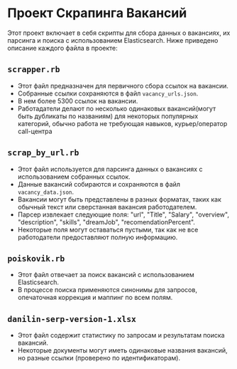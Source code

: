 # Проект Скрапинга Вакансий

Этот проект включает в себя скрипты для сбора данных о вакансиях, их парсинга и поиска с использованием Elasticsearch. Ниже приведено описание каждого файла в проекте:

## `scrapper.rb`
- Этот файл предназначен для первичного сбора ссылок на вакансии.
- Собранные ссылки сохраняются в файл `vacancy_urls.json`.
- В нем более 5300 ссылок на вакансии.
- Работадатели делают по несколько одинаковых вакансий(могут быть дубликаты по названиям) для некоторых популярных категорий, обычно работа не требующая навыков, курьер/оператор call-центра

## `scrap_by_url.rb`
- Этот файл используется для парсинга данных о вакансиях с использованием собранных ссылок.
- Данные вакансий собираются и сохраняются в файл `vacancy_data.json`.
- Вакансии могут быть представлены в разных форматах, таких как обычный текст или сверстанная вакансия работодателем.
- Парсер извлекает следующие поля: "url", "Title", "Salary", "overview", "description", "skills", "dreamJob", "recomendationPercent".
- Некоторые поля могут оставаться пустыми, так как не все работодатели предоставляют полную информацию.

## `poiskovik.rb`
- Этот файл отвечает за поиск вакансий с использованием Elasticsearch.
- В процессе поиска применяются синонимы для запросов, опечаточная коррекция и маппинг по всем полям.

## `danilin-serp-version-1.xlsx`
- Этот файл содержит статистику по запросам и результатам поиска вакансий.
- Некоторые документы могут иметь одинаковые названия вакансий, но разные ссылки (проверено по идентификаторам).
